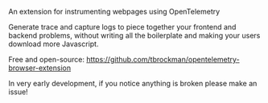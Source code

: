 An extension for instrumenting webpages using OpenTelemetry

Generate trace and capture logs to piece together your frontend and backend problems, without writing all the boilerplate and making your users download more Javascript.

Free and open-source: https://github.com/tbrockman/opentelemetry-browser-extension

In very early development, if you notice anything is broken please make an issue!